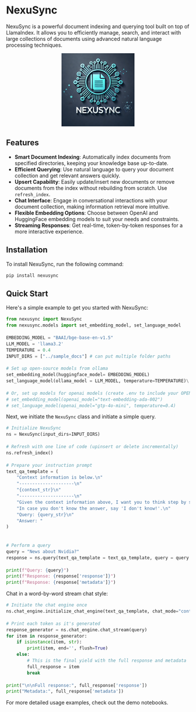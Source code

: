 # NexuSync

NexuSync is a powerful document indexing and querying tool built on top of LlamaIndex. It allows you to efficiently manage, search, and interact with large collections of documents using advanced natural language processing techniques.

<p align="center">
  <img src="https://raw.githubusercontent.com/Zakk-Yang/nexusync/main/assets/nexusync_logo.png" alt="NexuSync Logo" width="200"/>
</p>

## Features

- **Smart Document Indexing**: Automatically index documents from specified directories, keeping your knowledge base up-to-date.
- **Efficient Querying**: Use natural language to query your document collection and get relevant answers quickly.
- **Upsert Capability**: Easily update/insert new documents or remove documents from the index without rebuilding from scratch. Use `refresh_index`.
- **Chat Interface**: Engage in conversational interactions with your document collection, making information retrieval more intuitive.
- **Flexible Embedding Options**: Choose between OpenAI and HuggingFace embedding models to suit your needs and constraints.
- **Streaming Responses**: Get real-time, token-by-token responses for a more interactive experience.

## Installation

To install NexuSync, run the following command:

```bash
pip install nexusync
```

## Quick Start

Here's a simple example to get you started with NexuSync:

```python
from nexusync import NexuSync
from nexusync.models import set_embedding_model, set_language_model

EMBEDDING_MODEL = "BAAI/bge-base-en-v1.5"
LLM_MODEL = 'llama3.2'
TEMPERATURE = 0.4
INPUT_DIRS = ["../sample_docs"] # can put multiple folder paths

# Set up open-source models from ollama
set_embedding_model(huggingface_model= EMBEDDING_MODEL) 
set_language_model(ollama_model = LLM_MODEL, temperature=TEMPERATURE)\

# Or, set up models for openai models (create .env to include your OPENAI_API_KEY)
# set_embedding_model(openai_model="text-embedding-ada-002")
# set_language_model(openai_model="gtp-4o-mini", temperature=0.4)
```
Next, we initiate the `NexuSync` class and initiate a simple query.

```python
# Initialize NexuSync
ns = NexuSync(input_dirs=INPUT_DIRS)

# Refresh with one line of code (upinsert or delete incrementally)
ns.refresh_index()

# Prepare your instruction prompt
text_qa_template = (
    "Context information is below.\n"
    "---------------------\n"
    "{context_str}\n"
    "---------------------\n"
    "Given the context information above, I want you to think step by step to answer the query in a crisp manner. "
    "In case you don't know the answer, say 'I don't know!'.\n"
    "Query: {query_str}\n"
    "Answer: "
)


# Perform a query
query = "News about Nvidia?"
response = ns.query(text_qa_template = text_qa_template, query = query )

print(f"Query: {query}")
print(f"Response: {response['response']}")
print(f"Response: {response['metadata']}")
```

Chat in a word-by-word stream chat style: 
```python
# Initiate the chat engine once
ns.chat_engine.initialize_chat_engine(text_qa_template, chat_mode="context")

# Print each token as it's generated
response_generator = ns.chat_engine.chat_stream(query)
for item in response_generator:
    if isinstance(item, str):
        print(item, end='', flush=True)
    else:
        # This is the final yield with the full response and metadata
        full_response = item
        break

print("\n\nFull response:", full_response['response'])
print("Metadata:", full_response['metadata'])
```

For more detailed usage examples, check out the demo notebooks.
